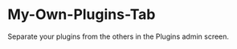 My-Own-Plugins-Tab
==================

Separate your plugins from the others in the Plugins admin screen.
